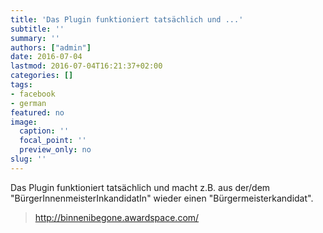 ```yaml
---
title: 'Das Plugin funktioniert tatsächlich und ...'
subtitle: ''
summary: ''
authors: ["admin"]
date: 2016-07-04
lastmod: 2016-07-04T16:21:37+02:00
categories: []
tags:
- facebook
- german
featured: no
image:
  caption: ''
  focal_point: ''
  preview_only: no
slug: ''
---
```

Das Plugin funktioniert tatsächlich und macht z.B. aus der/dem "BürgerInnenmeisterInkandidatIn" wieder einen "Bürgermeisterkandidat".
> http://binnenibegone.awardspace.com/


